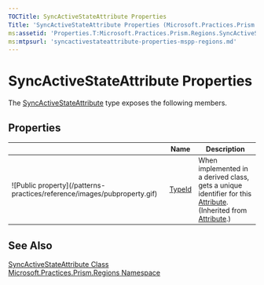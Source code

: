 ```yaml
---
TOCTitle: SyncActiveStateAttribute Properties
Title: 'SyncActiveStateAttribute Properties (Microsoft.Practices.Prism.Regions)'
ms:assetid: 'Properties.T:Microsoft.Practices.Prism.Regions.SyncActiveStateAttribute'
ms:mtpsurl: 'syncactivestateattribute-properties-mspp-regions.md'
---
```



# SyncActiveStateAttribute Properties

The [SyncActiveStateAttribute](/patterns-practices/reference/syncactivestateattribute-class-mspp-regions) type exposes the following members.

## Properties

<table>
<thead>
<tr class="header">
<th> </th>
<th>Name</th>
<th>Description</th>
</tr>
</thead>
<tbody>
<tr class="odd">
<td>![Public property](/patterns-practices/reference/images/pubproperty.gif)</td>
<td><a href="http://msdn.microsoft.com/en-us/library/sa1bf03e">TypeId</a></td>
<td><div class="summary">
When implemented in a derived class, gets a unique identifier for this <a href="http://msdn.microsoft.com/en-us/library/e8kc3626">Attribute</a>.
</div>
(Inherited from <a href="http://msdn.microsoft.com/en-us/library/e8kc3626">Attribute</a>.)</td>
</tr>
</tbody>
</table>

## See Also

[SyncActiveStateAttribute Class](/patterns-practices/reference/syncactivestateattribute-class-mspp-regions)<br/>
[Microsoft.Practices.Prism.Regions Namespace](/patterns-practices/reference/mspp-regions-namespace)